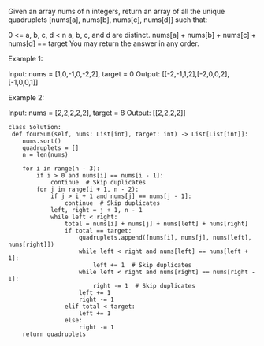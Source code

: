 Given an array nums of n integers, return an array of all the unique quadruplets [nums[a], nums[b], nums[c], nums[d]] such that:

0 <= a, b, c, d < n
a, b, c, and d are distinct.
nums[a] + nums[b] + nums[c] + nums[d] == target
You may return the answer in any order.


Example 1:

Input: nums = [1,0,-1,0,-2,2], target = 0
Output: [[-2,-1,1,2],[-2,0,0,2],[-1,0,0,1]]

Example 2:

Input: nums = [2,2,2,2,2], target = 8
Output: [[2,2,2,2]]
```
class Solution:
 def fourSum(self, nums: List[int], target: int) -> List[List[int]]:
    nums.sort()
    quadruplets = []
    n = len(nums)
    
    for i in range(n - 3):
        if i > 0 and nums[i] == nums[i - 1]:
            continue  # Skip duplicates
        for j in range(i + 1, n - 2):
            if j > i + 1 and nums[j] == nums[j - 1]:
                continue  # Skip duplicates
            left, right = j + 1, n - 1
            while left < right:
                total = nums[i] + nums[j] + nums[left] + nums[right]
                if total == target:
                    quadruplets.append([nums[i], nums[j], nums[left], nums[right]])
                    while left < right and nums[left] == nums[left + 1]:
                        left += 1  # Skip duplicates
                    while left < right and nums[right] == nums[right - 1]:
                        right -= 1  # Skip duplicates
                    left += 1
                    right -= 1
                elif total < target:
                    left += 1
                else:
                    right -= 1
    return quadruplets

```
